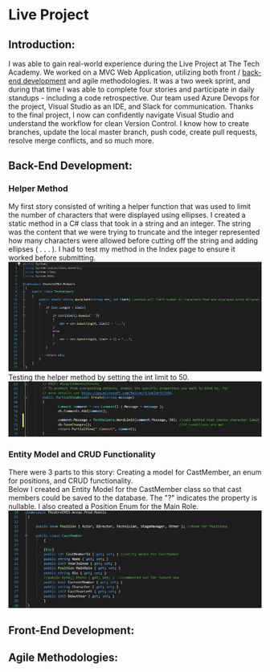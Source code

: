 # Live Project
## Introduction:
I was able to gain real-world experience during the Live Project at The Tech Academy. We worked on a MVC Web Application, utilizing both front / [back-end development](#back-end-development) and agile methodologies. It was a two week sprint, and during that time I was able to complete four stories and participate in daily standups - including a code retrospective. Our team used Azure Devops for the project, Visual Studio as an IDE, and Slack for communication. Thanks to the final project, I now can confidently navigate Visual Studio and understand the workflow for clean Version Control. I know how to create branches, update the local master branch, push code, create pull requests, resolve merge conflicts, and so much more.
## Back-End Development:
### Helper Method
My first story consisted of writing a helper function that was used to limit the number of characters that were displayed using ellipses. I created a static method in a C# class that took in a string and an integer. The string was the content that we were trying to truncate and the integer represented how many characters were allowed before cutting off the string and adding ellipses ( . . . ). I had to test my method in the Index page to ensure it worked before submitting. 
![alt text](https://github.com/bstarika/LiveProject/blob/main/HelperMethod.jpg?raw=true)
Testing the helper method by setting the int limit to 50.
![alt text](https://github.com/bstarika/LiveProject/blob/main/TestingHelperMethod.jpg?raw=true)
### Entity Model and CRUD Functionality
There were 3 parts to this story: Creating a model for CastMember, an enum for positions, and CRUD functionality. <br>
Below I created an Entity Model for the CastMember class so that cast members could be saved to the database. The "?" indicates the property is nullable. I also created a Position Enum for the Main Role.
![alt text](https://github.com/bstarika/LiveProject/blob/main/EntityModelandEnum.jpg?raw=true)
## Front-End Development:
## Agile Methodologies:
